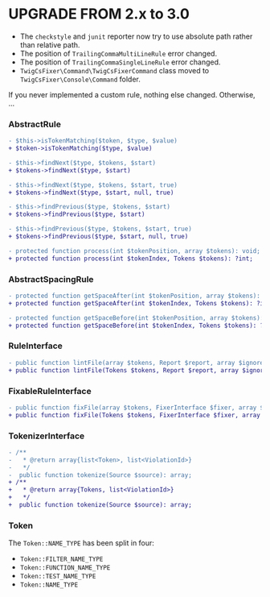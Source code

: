 UPGRADE FROM 2.x to 3.0
=======================

- The `checkstyle` and `junit` reporter now try to use absolute path rather than relative path.
- The position of `TrailingCommaMultiLineRule` error changed.
- The position of `TrailingCommaSingleLineRule` error changed.
- `TwigCsFixer\Command\TwigCsFixerCommand` class moved to `TwigCsFixer\Console\Command` folder.

If you never implemented a custom rule, nothing else changed. Otherwise, ...

### AbstractRule

```diff
- $this->isTokenMatching($token, $type, $value)
+ $token->isTokenMatching($type, $value)
```

```diff
- $this->findNext($type, $tokens, $start)
+ $tokens->findNext($type, $start)

- $this->findNext($type, $tokens, $start, true)
+ $tokens->findNext($type, $start, null, true)
```

```diff
- $this->findPrevious($type, $tokens, $start)
+ $tokens->findPrevious($type, $start)

- $this->findPrevious($type, $tokens, $start, true)
+ $tokens->findPrevious($type, $start, null, true)
```

```diff
- protected function process(int $tokenPosition, array $tokens): void;
+ protected function process(int $tokenIndex, Tokens $tokens): ?int;
```

### AbstractSpacingRule

```diff
- protected function getSpaceAfter(int $tokenPosition, array $tokens): ?int;
+ protected function getSpaceAfter(int $tokenIndex, Tokens $tokens): ?int;
```

```diff
- protected function getSpaceBefore(int $tokenPosition, array $tokens): ?int;
+ protected function getSpaceBefore(int $tokenIndex, Tokens $tokens): ?int;
```

### RuleInterface

```diff
- public function lintFile(array $tokens, Report $report, array $ignoredViolations = []): void;
+ public function lintFile(Tokens $tokens, Report $report, array $ignoredViolations = []): void;
```

### FixableRuleInterface

```diff
- public function fixFile(array $tokens, FixerInterface $fixer, array $ignoredViolations = []): void;
+ public function fixFile(Tokens $tokens, FixerInterface $fixer, array $ignoredViolations = []): void;
```

### TokenizerInterface

```diff
- /**
-   * @return array{list<Token>, list<ViolationId>}
-   */
-  public function tokenize(Source $source): array;
+ /**
+   * @return array{Tokens, list<ViolationId>}
+   */
+  public function tokenize(Source $source): array;
```

### Token

The `Token::NAME_TYPE` has been split in four:
- `Token::FILTER_NAME_TYPE`
- `Token::FUNCTION_NAME_TYPE`
- `Token::TEST_NAME_TYPE`
- `Token::NAME_TYPE`
